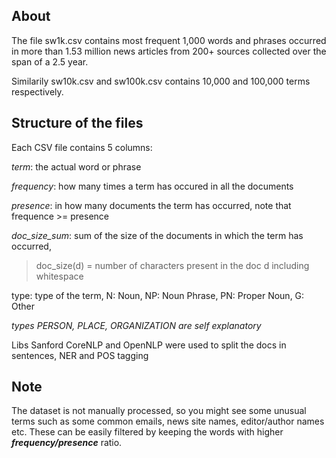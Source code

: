 ## About

The file sw1k.csv contains most frequent 1,000 words and phrases occurred in more than 1.53 million news articles from 200+ sources collected over the span of a 2.5 year. 

Similarily sw10k.csv and sw100k.csv contains 10,000 and 100,000 terms respectively.

## Structure of the files

Each CSV file contains 5 columns:


*term*: the actual word or phrase


*frequency*: how many times a term has occured in all the documents


*presence*: in how many documents the term has occurred, note that frequence >= presence


*doc_size_sum*: sum of the size of the documents in which the term has occurred, 

> doc_size(d) = number of characters present in the doc d including whitespace


type: type of the term, N: Noun, NP: Noun Phrase, PN: Proper Noun, G: Other

*types PERSON, PLACE, ORGANIZATION are self explanatory*

Libs Sanford CoreNLP and OpenNLP were used to split the docs in sentences, NER and POS tagging


## Note
The dataset is not manually processed, so you might see some unusual terms such as some common emails, news site names, editor/author names etc. These can be easily filtered by keeping the words with higher ***frequency/presence*** ratio. 
